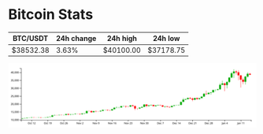 # Bitcoin Stats

BTC/USDT|24h change|24h high|24h low|
|---|---|---|---|
|$38532.38|3.63%|$40100.00|$37178.75|

<img src="./chart.svg">

